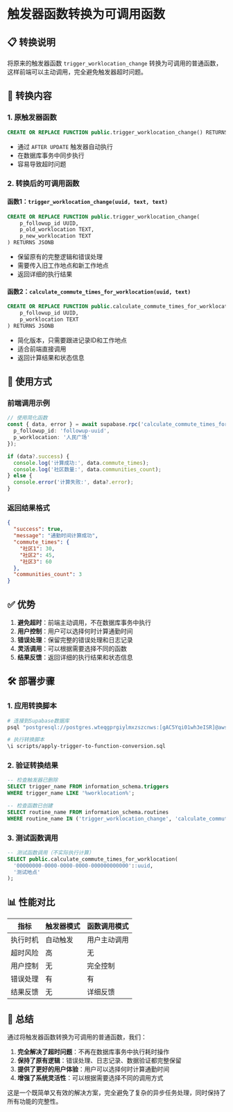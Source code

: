# 触发器函数转换为可调用函数

## 📋 转换说明

将原来的触发器函数 `trigger_worklocation_change` 转换为可调用的普通函数，这样前端可以主动调用，完全避免触发器超时问题。

## 🔄 转换内容

### 1. 原触发器函数
```sql
CREATE OR REPLACE FUNCTION public.trigger_worklocation_change() RETURNS TRIGGER
```
- 通过 `AFTER UPDATE` 触发器自动执行
- 在数据库事务中同步执行
- 容易导致超时问题

### 2. 转换后的可调用函数

#### 函数1：`trigger_worklocation_change(uuid, text, text)`
```sql
CREATE OR REPLACE FUNCTION public.trigger_worklocation_change(
    p_followup_id UUID,
    p_old_worklocation TEXT,
    p_new_worklocation TEXT
) RETURNS JSONB
```
- 保留原有的完整逻辑和错误处理
- 需要传入旧工作地点和新工作地点
- 返回详细的执行结果

#### 函数2：`calculate_commute_times_for_worklocation(uuid, text)`
```sql
CREATE OR REPLACE FUNCTION public.calculate_commute_times_for_worklocation(
    p_followup_id UUID,
    p_worklocation TEXT
) RETURNS JSONB
```
- 简化版本，只需要跟进记录ID和工作地点
- 适合前端直接调用
- 返回计算结果和状态信息

## 🚀 使用方式

### 前端调用示例

```typescript
// 使用简化函数
const { data, error } = await supabase.rpc('calculate_commute_times_for_worklocation', {
  p_followup_id: 'followup-uuid',
  p_worklocation: '人民广场'
});

if (data?.success) {
  console.log('计算成功:', data.commute_times);
  console.log('社区数量:', data.communities_count);
} else {
  console.error('计算失败:', data?.error);
}
```

### 返回结果格式

```json
{
  "success": true,
  "message": "通勤时间计算成功",
  "commute_times": {
    "社区1": 30,
    "社区2": 45,
    "社区3": 60
  },
  "communities_count": 3
}
```

## ✅ 优势

1. **避免超时**：前端主动调用，不在数据库事务中执行
2. **用户控制**：用户可以选择何时计算通勤时间
3. **错误处理**：保留完整的错误处理和日志记录
4. **灵活调用**：可以根据需要选择不同的函数
5. **结果反馈**：返回详细的执行结果和状态信息

## 🛠️ 部署步骤

### 1. 应用转换脚本

```bash
# 连接到Supabase数据库
psql "postgresql://postgres.wteqgprgiylmxzszcnws:[gAC5Yqi01wh3eISR]@aws-0-ap-southeast-1.pooler.supabase.com:5432/postgres"

# 执行转换脚本
\i scripts/apply-trigger-to-function-conversion.sql
```

### 2. 验证转换结果

```sql
-- 检查触发器已删除
SELECT trigger_name FROM information_schema.triggers 
WHERE trigger_name LIKE '%worklocation%';

-- 检查函数已创建
SELECT routine_name FROM information_schema.routines 
WHERE routine_name IN ('trigger_worklocation_change', 'calculate_commute_times_for_worklocation');
```

### 3. 测试函数调用

```sql
-- 测试函数调用（不实际执行计算）
SELECT public.calculate_commute_times_for_worklocation(
  '00000000-0000-0000-0000-000000000000'::uuid,
  '测试地点'
);
```

## 📊 性能对比

| 指标 | 触发器模式 | 函数调用模式 |
|------|------------|--------------|
| 执行时机 | 自动触发 | 用户主动调用 |
| 超时风险 | 高 | 无 |
| 用户控制 | 无 | 完全控制 |
| 错误处理 | 有 | 有 |
| 结果反馈 | 无 | 详细反馈 |

## 🎯 总结

通过将触发器函数转换为可调用的普通函数，我们：

1. **完全解决了超时问题**：不再在数据库事务中执行耗时操作
2. **保持了原有逻辑**：错误处理、日志记录、数据验证都完整保留
3. **提供了更好的用户体验**：用户可以选择何时计算通勤时间
4. **增强了系统灵活性**：可以根据需要选择不同的调用方式

这是一个既简单又有效的解决方案，完全避免了复杂的异步任务处理，同时保持了所有功能的完整性。
